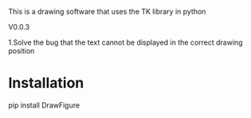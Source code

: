 This is a drawing software that uses the TK library in python


V0.0.3

1.Solve the bug that the text cannot be displayed in the correct drawing position 


# Installation

pip install DrawFigure
